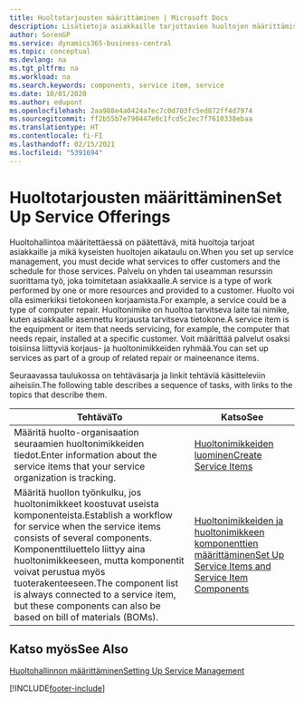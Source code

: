 ```yaml
---
title: Huoltotarjousten määrittäminen | Microsoft Docs
description: Lisätietoja asiakkaille tarjottavien huoltojen määrittämisestä.
author: SorenGP
ms.service: dynamics365-business-central
ms.topic: conceptual
ms.devlang: na
ms.tgt_pltfrm: na
ms.workload: na
ms.search.keywords: components, service item, service
ms.date: 10/01/2020
ms.author: edupont
ms.openlocfilehash: 2aa988e4a0424a7ec7c0d703fc5ed872ff4d7974
ms.sourcegitcommit: ff2b55b7e790447e0c1fcd5c2ec7f7610338ebaa
ms.translationtype: HT
ms.contentlocale: fi-FI
ms.lasthandoff: 02/15/2021
ms.locfileid: "5391694"
---
```

# <a name="set-up-service-offerings"></a><span data-ttu-id="8d77d-103">Huoltotarjousten määrittäminen</span><span class="sxs-lookup"><span data-stu-id="8d77d-103">Set Up Service Offerings</span></span>
<span data-ttu-id="8d77d-104">Huoltohallintoa määritettäessä on päätettävä, mitä huoltoja tarjoat asiakkaille ja mikä kyseisten huoltojen aikataulu on.</span><span class="sxs-lookup"><span data-stu-id="8d77d-104">When you set up service management, you must decide what services to offer customers and the schedule for those services.</span></span> <span data-ttu-id="8d77d-105">Palvelu on yhden tai useamman resurssin suorittama työ, joka toimitetaan asiakkaalle.</span><span class="sxs-lookup"><span data-stu-id="8d77d-105">A service is a type of work performed by one or more resources and provided to a customer.</span></span> <span data-ttu-id="8d77d-106">Huolto voi olla esimerkiksi tietokoneen korjaamista.</span><span class="sxs-lookup"><span data-stu-id="8d77d-106">For example, a service could be a type of computer repair.</span></span> <span data-ttu-id="8d77d-107">Huoltonimike on huoltoa tarvitseva laite tai nimike, kuten asiakkaalle asennettu korjausta tarvitseva tietokone.</span><span class="sxs-lookup"><span data-stu-id="8d77d-107">A service item is the equipment or item that needs servicing, for example, the computer that needs repair, installed at a specific customer.</span></span> <span data-ttu-id="8d77d-108">Voit määrittää palvelut osaksi toisiinsa liittyviä korjaus- ja huoltonimikkeiden ryhmää.</span><span class="sxs-lookup"><span data-stu-id="8d77d-108">You can set up services as part of a group of related repair or maineenance items.</span></span>  
  
<span data-ttu-id="8d77d-109">Seuraavassa taulukossa on tehtäväsarja ja linkit tehtäviä käsitteleviin aiheisiin.</span><span class="sxs-lookup"><span data-stu-id="8d77d-109">The following table describes a sequence of tasks, with links to the topics that describe them.</span></span>  
  
|<span data-ttu-id="8d77d-110">**Tehtävä**</span><span class="sxs-lookup"><span data-stu-id="8d77d-110">**To**</span></span>|<span data-ttu-id="8d77d-111">**Katso**</span><span class="sxs-lookup"><span data-stu-id="8d77d-111">**See**</span></span>|  
|------------|-------------|  
|<span data-ttu-id="8d77d-112">Määritä huolto-organisaation seuraamien huoltonimikkeiden tiedot.</span><span class="sxs-lookup"><span data-stu-id="8d77d-112">Enter information about the service items that your service organization is tracking.</span></span>|[<span data-ttu-id="8d77d-113">Huoltonimikkeiden luominen</span><span class="sxs-lookup"><span data-stu-id="8d77d-113">Create Service Items</span></span>](service-how-to-create-service-items.md)|  
|<span data-ttu-id="8d77d-114">Määritä huollon työnkulku, jos huoltonimikkeet koostuvat useista komponenteista.</span><span class="sxs-lookup"><span data-stu-id="8d77d-114">Establish a workflow for service when the service items consists of several components.</span></span> <span data-ttu-id="8d77d-115">Komponenttiluettelo liittyy aina huoltonimikkeeseen, mutta komponentit voivat perustua myös tuoterakenteeseen.</span><span class="sxs-lookup"><span data-stu-id="8d77d-115">The component list is always connected to a service item, but these components can also be based on bill of materials (BOMs).</span></span>|[<span data-ttu-id="8d77d-116">Huoltonimikkeiden ja huoltonimikkeen komponenttien määrittäminen</span><span class="sxs-lookup"><span data-stu-id="8d77d-116">Set Up Service Items and Service Item Components</span></span>](service-how-setup-service-items.md)|  
  
## <a name="see-also"></a><span data-ttu-id="8d77d-117">Katso myös</span><span class="sxs-lookup"><span data-stu-id="8d77d-117">See Also</span></span>  
[<span data-ttu-id="8d77d-118">Huoltohallinnon määrittäminen</span><span class="sxs-lookup"><span data-stu-id="8d77d-118">Setting Up Service Management</span></span>](service-setup-service.md)   

[!INCLUDE[footer-include](includes/footer-banner.md)]